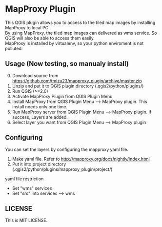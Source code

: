 MapProxy Plugin
======================
This QGIS plugin allows you to access to the tiled map images by installing MapProxy to local PC.   
By using MapProxy, the tiled map images can delivered as wms service. So QGIS will also be able to access them easily.   
MapProxy is installed by virtualenv, so your python enviroment is not polluted.  


Usage (Now testing, so manualy install)
------
0. Download source from https://github.com/tmizu23/mapproxy_plugin/archive/master.zip
1. Unzip and put it to QGIS plugin directory (.qgis2/python/plugins/) 
2. Run QGIS (>=2.0)
3. Activate MapProxy Plugin from QGIS Plugin Menu
4. Install MapProxy from QGIS Plugin Menu --> MapProxy plugin. This install needs only one time.
5. Run MapProxy server from QGIS Plugin Menu --> MapProxy plugin. If success, Layers are added.
6. Select layer you want from QGIS Plugin Menu --> MapProxy plugin


Configuring
------
You can set the layers by configuring the mapproxy yaml file.  

1. Make yaml file. Refer to http://mapproxy.org/docs/nightly/index.html
2. Put it into project directory (.qgis2/python/plugins/mapproxy_plugin/project/) 

yaml file restriction  
- Set "wms" services
- Set "srs" into services --> wms


LICENSE
----------
This is MIT LICENSE.
